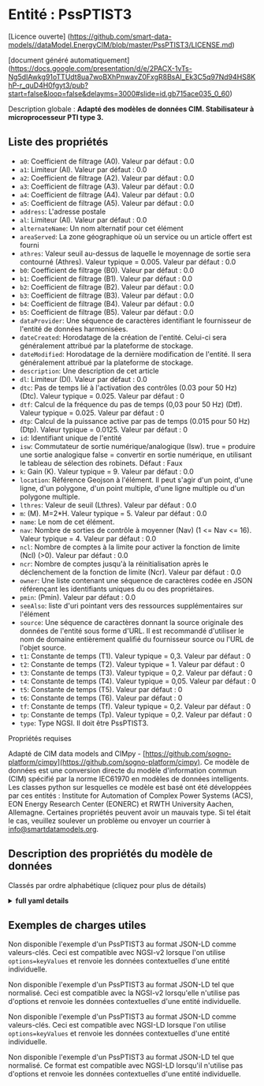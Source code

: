 Entité : PssPTIST3  
==================  
[Licence ouverte] (https://github.com/smart-data-models//dataModel.EnergyCIM/blob/master/PssPTIST3/LICENSE.md)  
[document généré automatiquement] (https://docs.google.com/presentation/d/e/2PACX-1vTs-Ng5dIAwkg91oTTUdt8ua7woBXhPnwavZ0FxgR8BsAI_Ek3C5q97Nd94HS8KhP-r_quD4H0fgyt3/pub?start=false&loop=false&delayms=3000#slide=id.gb715ace035_0_60)  
Description globale : **Adapté des modèles de données CIM. Stabilisateur à microprocesseur PTI type 3.**  

## Liste des propriétés  

- `a0`: Coefficient de filtrage (A0). Valeur par défaut : 0.0  - `a1`: Limiteur (Al). Valeur par défaut : 0.0  - `a2`: Coefficient de filtrage (A2). Valeur par défaut : 0.0  - `a3`: Coefficient de filtrage (A3). Valeur par défaut : 0.0  - `a4`: Coefficient de filtrage (A4). Valeur par défaut : 0.0  - `a5`: Coefficient de filtrage (A5). Valeur par défaut : 0.0  - `address`: L'adresse postale  - `al`: Limiteur (Al). Valeur par défaut : 0.0  - `alternateName`: Un nom alternatif pour cet élément  - `areaServed`: La zone géographique où un service ou un article offert est fourni  - `athres`: Valeur seuil au-dessus de laquelle le moyennage de sortie sera contourné (Athres).  Valeur typique = 0.005. Valeur par défaut : 0.0  - `b0`: Coefficient de filtrage (B0). Valeur par défaut : 0.0  - `b1`: Coefficient de filtrage (B1). Valeur par défaut : 0.0  - `b2`: Coefficient de filtrage (B2). Valeur par défaut : 0.0  - `b3`: Coefficient de filtrage (B3). Valeur par défaut : 0.0  - `b4`: Coefficient de filtrage (B4). Valeur par défaut : 0.0  - `b5`: Coefficient de filtrage (B5). Valeur par défaut : 0.0  - `dataProvider`: Une séquence de caractères identifiant le fournisseur de l'entité de données harmonisées.  - `dateCreated`: Horodatage de la création de l'entité. Celui-ci sera généralement attribué par la plateforme de stockage.  - `dateModified`: Horodatage de la dernière modification de l'entité. Il sera généralement attribué par la plateforme de stockage.  - `description`: Une description de cet article  - `dl`: Limiteur (Dl). Valeur par défaut : 0.0  - `dtc`: Pas de temps lié à l'activation des contrôles (0.03 pour 50 Hz) (Dtc).  Valeur typique = 0.025. Valeur par défaut : 0  - `dtf`: Calcul de la fréquence du pas de temps (0,03 pour 50 Hz) (Dtf).  Valeur typique = 0.025. Valeur par défaut : 0  - `dtp`: Calcul de la puissance active par pas de temps (0.015 pour 50 Hz) (Dtp).  Valeur typique = 0.0125. Valeur par défaut : 0  - `id`: Identifiant unique de l'entité  - `isw`: Commutateur de sortie numérique/analogique (Isw). true = produire une sortie analogique false = convertir en sortie numérique, en utilisant le tableau de sélection des robinets. Défaut : Faux  - `k`: Gain (K).  Valeur typique = 9. Valeur par défaut : 0.0  - `location`: Référence Geojson à l'élément. Il peut s'agir d'un point, d'une ligne, d'un polygone, d'un point multiple, d'une ligne multiple ou d'un polygone multiple.  - `lthres`: Valeur de seuil (Lthres). Valeur par défaut : 0.0  - `m`: (M).  M=2*H.  Valeur typique = 5. Valeur par défaut : 0.0  - `name`: Le nom de cet élément.  - `nav`: Nombre de sorties de contrôle à moyenner (Nav) (1 <= Nav <= 16).  Valeur typique = 4. Valeur par défaut : 0.0  - `ncl`: Nombre de comptes à la limite pour activer la fonction de limite (Ncl) (>0). Valeur par défaut : 0.0  - `ncr`: Nombre de comptes jusqu'à la réinitialisation après le déclenchement de la fonction de limite (Ncr). Valeur par défaut : 0.0  - `owner`: Une liste contenant une séquence de caractères codée en JSON référençant les identifiants uniques du ou des propriétaires.  - `pmin`: (Pmin). Valeur par défaut : 0.0  - `seeAlso`: liste d'uri pointant vers des ressources supplémentaires sur l'élément  - `source`: Une séquence de caractères donnant la source originale des données de l'entité sous forme d'URL. Il est recommandé d'utiliser le nom de domaine entièrement qualifié du fournisseur source ou l'URL de l'objet source.  - `t1`: Constante de temps (T1).  Valeur typique = 0,3. Valeur par défaut : 0  - `t2`: Constante de temps (T2).  Valeur typique = 1. Valeur par défaut : 0  - `t3`: Constante de temps (T3).  Valeur typique = 0,2. Valeur par défaut : 0  - `t4`: Constante de temps (T4).  Valeur typique = 0,05. Valeur par défaut : 0  - `t5`: Constante de temps (T5). Valeur par défaut : 0  - `t6`: Constante de temps (T6). Valeur par défaut : 0  - `tf`: Constante de temps (Tf).  Valeur typique = 0,2. Valeur par défaut : 0  - `tp`: Constante de temps (Tp).  Valeur typique = 0,2. Valeur par défaut : 0  - `type`: Type NGSI. Il doit être PssPTIST3.    
Propriétés requises  
Adapté de CIM data models and CIMpy - [https://github.com/sogno-platform/cimpy](https://github.com/sogno-platform/cimpy). Ce modèle de données est une conversion directe du modèle d'information commun (CIM) spécifié par la norme IEC61970 en modèles de données intelligents. Les classes python sur lesquelles ce modèle est basé ont été développées par ces entités : Institute for Automation of Complex Power Systems (ACS), EON Energy Research Center (EONERC) et RWTH University Aachen, Allemagne. Certaines propriétés peuvent avoir un mauvais type. Si tel était le cas, veuillez soulever un problème ou envoyer un courrier à info@smartdatamodels.org.  
## Description des propriétés du modèle de données  
Classés par ordre alphabétique (cliquez pour plus de détails)  
<details><summary><strong>full yaml details</strong></summary>    
```yaml  
PssPTIST3:    
  description: 'Adapted from CIM data models. PTI Microprocessor-Based Stabilizer type 3.'    
  properties:    
    a0:    
      description: 'Filter coefficient (A0). Default: 0.0'    
      type: number    
      x-ngsi:    
        model: https://schema.org/Number    
    a1:    
      description: 'Limiter (Al). Default: 0.0'    
      type: number    
      x-ngsi:    
        model: https://schema.org/Number    
    a2:    
      description: 'Filter coefficient (A2). Default: 0.0'    
      type: number    
      x-ngsi:    
        model: https://schema.org/Number    
    a3:    
      description: 'Filter coefficient (A3). Default: 0.0'    
      type: number    
      x-ngsi:    
        model: https://schema.org/Number    
    a4:    
      description: 'Filter coefficient (A4). Default: 0.0'    
      type: number    
      x-ngsi:    
        model: https://schema.org/Number    
    a5:    
      description: 'Filter coefficient (A5). Default: 0.0'    
      type: number    
      x-ngsi:    
        model: https://schema.org/Number    
    address:    
      description: 'The mailing address'    
      properties:    
        addressCountry:    
          description: 'Property. The country. For example, Spain. Model:''https://schema.org/addressCountry'''    
          type: string    
        addressLocality:    
          description: 'Property. The locality in which the street address is, and which is in the region. Model:''https://schema.org/addressLocality'''    
          type: string    
        addressRegion:    
          description: 'Property. The region in which the locality is, and which is in the country. Model:''https://schema.org/addressRegion'''    
          type: string    
        postOfficeBoxNumber:    
          description: 'Property. The post office box number for PO box addresses. For example, 03578. Model:''https://schema.org/postOfficeBoxNumber'''    
          type: string    
        postalCode:    
          description: 'Property. The postal code. For example, 24004. Model:''https://schema.org/https://schema.org/postalCode'''    
          type: string    
        streetAddress:    
          description: 'Property. The street address. Model:''https://schema.org/streetAddress'''    
          type: string    
      type: Property    
      x-ngsi:    
        model: https://schema.org/address    
    al:    
      description: 'Limiter (Al). Default: 0.0'    
      type: number    
      x-ngsi:    
        model: https://schema.org/Number    
    alternateName:    
      description: 'An alternative name for this item'    
      type: Property    
    areaServed:    
      description: 'The geographic area where a service or offered item is provided'    
      type: Property    
      x-ngsi:    
        model: https://schema.org/Text    
    athres:    
      description: 'Threshold value above which output averaging will be bypassed (Athres).  Typical Value = 0.005. Default: 0.0'    
      type: number    
      x-ngsi:    
        model: https://schema.org/Number    
    b0:    
      description: 'Filter coefficient (B0). Default: 0.0'    
      type: number    
      x-ngsi:    
        model: https://schema.org/Number    
    b1:    
      description: 'Filter coefficient (B1). Default: 0.0'    
      type: number    
      x-ngsi:    
        model: https://schema.org/Number    
    b2:    
      description: 'Filter coefficient (B2). Default: 0.0'    
      type: number    
      x-ngsi:    
        model: https://schema.org/Number    
    b3:    
      description: 'Filter coefficient (B3). Default: 0.0'    
      type: number    
      x-ngsi:    
        model: https://schema.org/Number    
    b4:    
      description: 'Filter coefficient (B4). Default: 0.0'    
      type: number    
      x-ngsi:    
        model: https://schema.org/Number    
    b5:    
      description: 'Filter coefficient (B5). Default: 0.0'    
      type: number    
      x-ngsi:    
        model: https://schema.org/Number    
    dataProvider:    
      description: 'A sequence of characters identifying the provider of the harmonised data entity.'    
      type: Property    
    dateCreated:    
      description: 'Entity creation timestamp. This will usually be allocated by the storage platform.'    
      format: date-time    
      type: Property    
    dateModified:    
      description: 'Timestamp of the last modification of the entity. This will usually be allocated by the storage platform.'    
      format: date-time    
      type: Property    
    description:    
      description: 'A description of this item'    
      type: Property    
    dl:    
      description: 'Limiter (Dl). Default: 0.0'    
      type: number    
      x-ngsi:    
        model: https://schema.org/Number    
    dtc:    
      description: 'Time step related to activation of controls (0.03 for 50 Hz) (Dtc).  Typical Value = 0.025. Default: 0'    
      type: number    
      x-ngsi:    
        model: https://schema.org/Number    
    dtf:    
      description: 'Time step frequency calculation (0.03 for 50 Hz) (Dtf).  Typical Value = 0.025. Default: 0'    
      type: number    
      x-ngsi:    
        model: https://schema.org/Number    
    dtp:    
      description: 'Time step active power calculation (0.015 for 50 Hz) (Dtp).  Typical Value = 0.0125. Default: 0'    
      type: number    
      x-ngsi:    
        model: https://schema.org/Number    
    id:    
      anyOf: &pssptist3_-_properties_-_owner_-_items_-_anyof    
        - description: 'Property. Identifier format of any NGSI entity'    
          maxLength: 256    
          minLength: 1    
          pattern: ^[\w\-\.\{\}\$\+\*\[\]`|~^@!,:\\]+$    
          type: string    
        - description: 'Property. Identifier format of any NGSI entity'    
          format: uri    
          type: string    
      description: 'Unique identifier of the entity'    
      type: Property    
    isw:    
      description: 'Digital/analog output switch (Isw). true = produce analog output false = convert to digital output, using tap selection table. Default: False'    
      type: number    
      x-ngsi:    
        model: https://schema.org/Number    
    k:    
      description: 'Gain (K).  Typical Value = 9. Default: 0.0'    
      type: number    
      x-ngsi:    
        model: https://schema.org/Number    
    location:    
      description: 'Geojson reference to the item. It can be Point, LineString, Polygon, MultiPoint, MultiLineString or MultiPolygon'    
      oneOf:    
        - description: 'Geoproperty. Geojson reference to the item. Point'    
          properties:    
            bbox:    
              items:    
                type: number    
              minItems: 4    
              type: array    
            coordinates:    
              items:    
                type: number    
              minItems: 2    
              type: array    
            type:    
              enum:    
                - Point    
              type: string    
          required:    
            - type    
            - coordinates    
          title: 'GeoJSON Point'    
          type: object    
        - description: 'Geoproperty. Geojson reference to the item. LineString'    
          properties:    
            bbox:    
              items:    
                type: number    
              minItems: 4    
              type: array    
            coordinates:    
              items:    
                items:    
                  type: number    
                minItems: 2    
                type: array    
              minItems: 2    
              type: array    
            type:    
              enum:    
                - LineString    
              type: string    
          required:    
            - type    
            - coordinates    
          title: 'GeoJSON LineString'    
          type: object    
        - description: 'Geoproperty. Geojson reference to the item. Polygon'    
          properties:    
            bbox:    
              items:    
                type: number    
              minItems: 4    
              type: array    
            coordinates:    
              items:    
                items:    
                  items:    
                    type: number    
                  minItems: 2    
                  type: array    
                minItems: 4    
                type: array    
              type: array    
            type:    
              enum:    
                - Polygon    
              type: string    
          required:    
            - type    
            - coordinates    
          title: 'GeoJSON Polygon'    
          type: object    
        - description: 'Geoproperty. Geojson reference to the item. MultiPoint'    
          properties:    
            bbox:    
              items:    
                type: number    
              minItems: 4    
              type: array    
            coordinates:    
              items:    
                items:    
                  type: number    
                minItems: 2    
                type: array    
              type: array    
            type:    
              enum:    
                - MultiPoint    
              type: string    
          required:    
            - type    
            - coordinates    
          title: 'GeoJSON MultiPoint'    
          type: object    
        - description: 'Geoproperty. Geojson reference to the item. MultiLineString'    
          properties:    
            bbox:    
              items:    
                type: number    
              minItems: 4    
              type: array    
            coordinates:    
              items:    
                items:    
                  items:    
                    type: number    
                  minItems: 2    
                  type: array    
                minItems: 2    
                type: array    
              type: array    
            type:    
              enum:    
                - MultiLineString    
              type: string    
          required:    
            - type    
            - coordinates    
          title: 'GeoJSON MultiLineString'    
          type: object    
        - description: 'Geoproperty. Geojson reference to the item. MultiLineString'    
          properties:    
            bbox:    
              items:    
                type: number    
              minItems: 4    
              type: array    
            coordinates:    
              items:    
                items:    
                  items:    
                    items:    
                      type: number    
                    minItems: 2    
                    type: array    
                  minItems: 4    
                  type: array    
                type: array    
              type: array    
            type:    
              enum:    
                - MultiPolygon    
              type: string    
          required:    
            - type    
            - coordinates    
          title: 'GeoJSON MultiPolygon'    
          type: object    
      type: Geoproperty    
    lthres:    
      description: 'Threshold value (Lthres). Default: 0.0'    
      type: number    
      x-ngsi:    
        model: https://schema.org/Number    
    m:    
      description: '(M).  M=2*H.  Typical Value = 5. Default: 0.0'    
      type: number    
      x-ngsi:    
        model: https://schema.org/Number    
    name:    
      description: 'The name of this item.'    
      type: Property    
    nav:    
      description: 'Number of control outputs to average (Nav) (1 <= Nav <= 16).  Typical Value = 4. Default: 0.0'    
      type: number    
      x-ngsi:    
        model: https://schema.org/Number    
    ncl:    
      description: 'Number of counts at limit to active limit function (Ncl) (>0). Default: 0.0'    
      type: number    
      x-ngsi:    
        model: https://schema.org/Number    
    ncr:    
      description: 'Number of counts until reset after limit function is triggered (Ncr). Default: 0.0'    
      type: number    
      x-ngsi:    
        model: https://schema.org/Number    
    owner:    
      description: 'A List containing a JSON encoded sequence of characters referencing the unique Ids of the owner(s)'    
      items:    
        anyOf: *pssptist3_-_properties_-_owner_-_items_-_anyof    
        description: 'Property. Unique identifier of the entity'    
      type: Property    
    pmin:    
      description: '(Pmin). Default: 0.0'    
      type: number    
      x-ngsi:    
        model: https://schema.org/Number    
    seeAlso:    
      description: 'list of uri pointing to additional resources about the item'    
      oneOf:    
        - items:    
            format: uri    
            type: string    
          minItems: 1    
          type: array    
        - format: uri    
          type: string    
      type: Property    
    source:    
      description: 'A sequence of characters giving the original source of the entity data as a URL. Recommended to be the fully qualified domain name of the source provider, or the URL to the source object.'    
      type: Property    
    t1:    
      description: 'Time constant (T1).  Typical Value = 0.3. Default: 0'    
      type: number    
      x-ngsi:    
        model: https://schema.org/Number    
    t2:    
      description: 'Time constant (T2).  Typical Value = 1. Default: 0'    
      type: number    
      x-ngsi:    
        model: https://schema.org/Number    
    t3:    
      description: 'Time constant (T3).  Typical Value = 0.2. Default: 0'    
      type: number    
      x-ngsi:    
        model: https://schema.org/Number    
    t4:    
      description: 'Time constant (T4).  Typical Value = 0.05. Default: 0'    
      type: number    
      x-ngsi:    
        model: https://schema.org/Number    
    t5:    
      description: 'Time constant (T5). Default: 0'    
      type: number    
      x-ngsi:    
        model: https://schema.org/Number    
    t6:    
      description: 'Time constant (T6). Default: 0'    
      type: number    
      x-ngsi:    
        model: https://schema.org/Number    
    tf:    
      description: 'Time constant (Tf).  Typical Value = 0.2. Default: 0'    
      type: number    
      x-ngsi:    
        model: https://schema.org/Number    
    tp:    
      description: 'Time constant (Tp).  Typical Value = 0.2. Default: 0'    
      type: number    
      x-ngsi:    
        model: https://schema.org/Number    
    type:    
      description: 'NGSI type. It has to be PssPTIST3'    
      enum:    
        - PssPTIST3    
      type: Property    
  required: []    
  type: object    
```  
</details>    
## Exemples de charges utiles  
Non disponible l'exemple d'un PssPTIST3 au format JSON-LD comme valeurs-clés. Ceci est compatible avec NGSI-v2 lorsque l'on utilise `options=keyValues` et renvoie les données contextuelles d'une entité individuelle.  
Non disponible l'exemple d'un PssPTIST3 au format JSON-LD tel que normalisé. Ceci est compatible avec la NGSI-v2 lorsqu'elle n'utilise pas d'options et renvoie les données contextuelles d'une entité individuelle.  
Non disponible l'exemple d'un PssPTIST3 au format JSON-LD comme valeurs-clés. Ceci est compatible avec NGSI-LD lorsque l'on utilise `options=keyValues` et renvoie les données contextuelles d'une entité individuelle.  
Non disponible l'exemple d'un PssPTIST3 au format JSON-LD tel que normalisé. Ce format est compatible avec NGSI-LD lorsqu'il n'utilise pas d'options et renvoie les données contextuelles d'une entité individuelle.  
